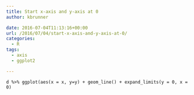 ```yaml
---
title: Start x-axis and y-axis at 0
author: kbrunner

date: 2016-07-04T11:13:16+00:00
url: /2016/07/04/start-x-axis-and-y-axis-at-0/
categories:
  - R
tags:
  - axis
  - ggplot2

---
```

    d %>% ggplot(aes(x = x, y=y) + geom_line() + expand_limits(y = 0, x = 0)

